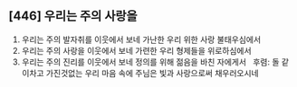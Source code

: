 ## [446] 우리는 주의 사랑을

1) 우리는 주의 발자취를 이웃에서 보네 가난한 우리 위한 사랑 불태우심에서  
2) 우리는 주의 사랑을 이웃에서 보네 가련한 우리 형제들을 위로하심에서  
3) 우리는 주의 진리를 이웃에서 보네 정의를 위해 젊음을 바친 자에게서  
후렴: 돌 같이차고 가진것없는 우리 마음 속에 주님은 빛과 사랑으로써 채우러오시네
